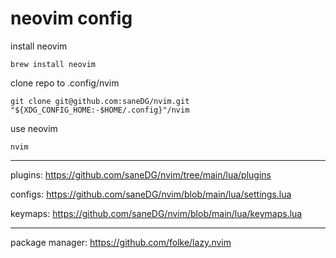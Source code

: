 # neovim config

install neovim

    brew install neovim

clone repo to .config/nvim

    git clone git@github.com:saneDG/nvim.git "${XDG_CONFIG_HOME:-$HOME/.config}"/nvim


use neovim

    nvim

--- 

plugins: https://github.com/saneDG/nvim/tree/main/lua/plugins

configs: https://github.com/saneDG/nvim/blob/main/lua/settings.lua

keymaps: https://github.com/saneDG/nvim/blob/main/lua/keymaps.lua

--- 

package manager: https://github.com/folke/lazy.nvim
